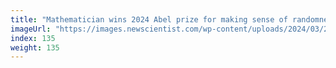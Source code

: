 ```yaml
---
title: "Mathematician wins 2024 Abel prize for making sense of randomness"
imageUrl: "https://images.newscientist.com/wp-content/uploads/2024/03/20102645/SEI_196711739.jpg?width=788"
index: 135
weight: 135
---
```

